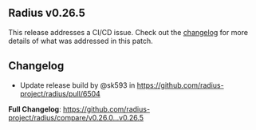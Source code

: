 ## Radius v0.26.5

This release addresses a CI/CD issue. Check out the [changelog](#changelog) for more details of what was addressed in this patch.

## Changelog

* Update release build by @sk593 in https://github.com/radius-project/radius/pull/6504

**Full Changelog**: https://github.com/radius-project/radius/compare/v0.26.0...v0.26.5


